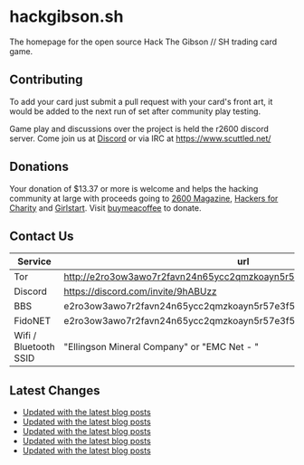 # hackgibson.sh
The homepage for the open source Hack The Gibson // SH trading card game.


## Contributing

To add your card just submit a pull request with your card's front art, it would be added to the next run of set after community play testing.

Game play and discussions over the project is held the r2600 discord server. Come join us at [Discord](https://discord.com/invite/9hABUzz) or via IRC at https://www.scuttled.net/


## Donations

Your donation of $13.37 or more is welcome and helps the hacking community at large with proceeds going to [2600 Magazine](https://2600.com/), [Hackers for Charity](https://hackersforcharity.org) and [Girlstart](https://girlstart.org).  Visit [buymeacoffee](https://www.buymeacoffee.com/hackgibson.sh) to donate.


## Contact Us

Service | url
-|-
Tor | http://e2ro3ow3awo7r2favn24n65ycc2qmzkoayn5r57e3f56nvjwdcgg32ad.onion
Discord | https://discord.com/invite/9hABUzz
BBS | e2ro3ow3awo7r2favn24n65ycc2qmzkoayn5r57e3f56nvjwdcgg32ad.onion:23
FidoNET | e2ro3ow3awo7r2favn24n65ycc2qmzkoayn5r57e3f56nvjwdcgg32ad.onion:24554
Wifi / Bluetooth SSID | "Ellingson Mineral Company" or "EMC Net - <fidonet address>"

## Latest Changes
<!-- BLOG-POST-LIST:START -->
- [Updated with the latest blog posts](https://github.com/DFW2600/hackgibson.sh/commit/bd55cf099e7e91231abefdd5ca314b7475d13784)
- [Updated with the latest blog posts](https://github.com/DFW2600/hackgibson.sh/commit/a18b8fcf70a1e6494ee378ebfccff991edc3e6a8)
- [Updated with the latest blog posts](https://github.com/DFW2600/hackgibson.sh/commit/aeaa1b4242b359c41cb92e044aad7e114f6aee8e)
- [Updated with the latest blog posts](https://github.com/DFW2600/hackgibson.sh/commit/5b3aede8bf2b0e95f024d8d6583c140acd2b5877)
- [Updated with the latest blog posts](https://github.com/DFW2600/hackgibson.sh/commit/ae8bc449c7fcf2bc26f376a496571a608a4f6700)
<!-- BLOG-POST-LIST:END -->
